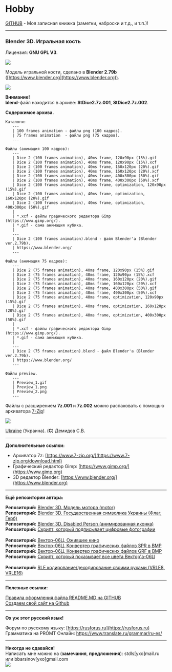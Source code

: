 # Hobby
[GITHUB](https://github.com) - Моя записная книжка (заметки, наброски и т.д., и т.п.)!

<hr>

### Blender 3D. Игральная кость

Лицензия: **GNU GPL V3**.

![](https://github.com/drilnet/blender3d-dice2/blob/master/UA.png)

Модель игральной кости, сделано в **Blender 2.79b** ([https://www.blender.org](https://www.blender.org)).

![](https://github.com/drilnet/blender3d-dice2/blob/master/Preview_1.gif)

**Внимание!**
<br>
**blend**-файл находится в архиве: **StDice2.7z.001**, **StDice2.7z.002**.
<br>

**Содержимое архива.**

    Каталоги:
       ---
       | 100 frames animation - файлы png (100 кадров).
       | 75 frames animation  - файлы png (75 кадров).
       ---

    Файлы (анимация 100 кадров):
       ---
       | Dice 2 (100 frames animation), 40ms frame, 120x90px (15%).gif
       | Dice 2 (100 frames animation), 40ms frame, 120x90px (15%).xcf
       | Dice 2 (100 frames animation), 40ms frame, 160x120px (20%).gif
       | Dice 2 (100 frames animation), 40ms frame, 160x120px (20%).xcf
       | Dice 2 (100 frames animation), 40ms frame, 400x300px (50%).gif
       | Dice 2 (100 frames animation), 40ms frame, 400x300px (50%).xcf
       | Dice 2 (100 frames animation), 40ms frame, optimization, 120x90px (15%).gif
       | Dice 2 (100 frames animation), 40ms frame, optimization, 160x120px (20%).gif
       | Dice 2 (100 frames animation), 40ms frame, optimization, 400x300px (50%).gif
       |
       | *.xcf - файлы графического редактора Gimp (https://www.gimp.org/).
       | *.gif - сама анимация кубика.
       |
       ---
       | Dice 2 (100 frames animation).blend - файл Blender'а (Blender ver.2.79b).
       | https://www.blender.org/
       ---

    Файлы (анимация 75 кадров):
       ---
       | Dice 2 (75 frames animation), 40ms frame, 120x90px (15%).gif
       | Dice 2 (75 frames animation), 40ms frame, 120x90px (15%).xcf
       | Dice 2 (75 frames animation), 40ms frame, 160x120px (20%).gif
       | Dice 2 (75 frames animation), 40ms frame, 160x120px (20%).xcf
       | Dice 2 (75 frames animation), 40ms frame, 400x300px (50%).gif
       | Dice 2 (75 frames animation), 40ms frame, 400x300px (50%).xcf
       | Dice 2 (75 frames animation), 40ms frame, optimization, 120x90px (15%).gif
       | Dice 2 (75 frames animation), 40ms frame, optimization, 160x120px (20%).gif
       | Dice 2 (75 frames animation), 40ms frame, optimization, 400x300px (50%).gif
       |
       | *.xcf - файлы графического редактора Gimp (https://www.gimp.org/).
       | *.gif - сама анимация кубика.
       |
       ---
       | Dice 2 (75 frames animation).blend - файл Blender'а (Blender ver.2.79b).
       | https://www.blender.org/
       ---

    Файлы preview.
       ---
       | Preview_1.gif
       | Preview_1.png
       | Preview_2.png
       ---

Файлы с расширением **7z.001** и **7z.002** можно распаковать с помощью архиватора [7-Zip](https://www.7-zip.org/download.html)!

![](https://github.com/drilnet/blender3d-dice2/blob/master/Preview_1.png)

[Ukraine](https://en.wikipedia.org/wiki/Ukraine) (Украина). (**C**) Демидов С.В.

<hr>

**Дополнительные ссылки:**
* Архиватор 7z: [https://www.7-zip.org/](https://www.7-zip.org/download.html)
* Графический редактор Gimp: [https://www.gimp.org/](https://www.gimp.org)
* 3D редактор Blender: [https://www.blender.org/](https://www.blender.org)

<hr>

**Ещё репозитории автора:**

**Репозиторий:** [Blender 3D. Модель мотора (motor)](https://github.com/drilnet/blender3d-motor)
<br>
**Репозиторий:** [Blender 3D. Государственная символика Украины (Флаг, Герб)](https://github.com/drilnet/blender3d-ukrainian-symbols)
<br>
**Репозиторий:** [Blender 3D. Disabled Person (анимированная иконка)](https://github.com/drilnet/blender3d-disabled-person)
<br>
**Репозиторий:** [Скрипт, который подписывает цифровые фотографии](https://github.com/drilnet/programming-perl-signature-images)
<br>
<br>
**Репозиторий:** [Вектор-06Ц. Ожившее кино](https://github.com/drilnet/vector-06c-kino)
<br>
**Репозиторий:** [Вектор-06Ц. Конвертер графических файлов SPR в BMP](https://github.com/drilnet/vector-06c-spr2bmp)
<br>
**Репозиторий:** [Вектор-06Ц. Конвертер графических файлов GRF в BMP](https://github.com/drilnet/vector-06c-grf2bmp)
<br>
**Репозиторий:** [Скрипт, который показывает все цвета Вектор'а-06Ц](https://github.com/drilnet/vector-06c-color256)
<br>
<br>
**Репозиторий:** [RLE кодирование/декодирование своими руками (VRLE8, VRLE16)](https://github.com/drilnet/rle)

<hr>

**Полезные ссылки:**

[Правила оформления файла README.MD на GITHUB](https://github.com/OlgaVlasova/markdown-doc/blob/master/README.md#SpecialSymbol)
<br>
[Создаем свой сайт на Github](https://www.youtube.com/watch?v=05nLdIVfSRU)

<hr>

**Ох уж этот русский язык!**

Форум по русскому языку: [https://rusforus.ru](https://rusforus.ru)
<br>
Грамматика на PROMT Онлайн: https://www.translate.ru/grammar/ru-es/

<hr>

**Никогда не сдавайся!**
<br>
Написать мне можно на (**замечания**, **предложения**): stdls[ухо]mail.ru или bbarsinov[ухо]gmail.com
<br>
![](https://github.com/drilnet/blender3d-disabled-person/blob/master/Preview%20GIF/Disabled%20Person%20(mini).gif)
